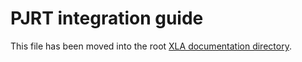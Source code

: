 # PJRT integration guide

This file has been moved into the root
[XLA documentation directory](https://github.com/openxla/xla/blob/main/docs/pjrt/pjrt_integration.md).

